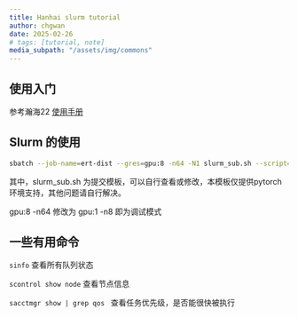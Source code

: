 ```yaml
---
title: Hanhai slurm tutorial
author: chgwan
date: 2025-02-26
# tags: [tutorial, note]
media_subpath: "/assets/img/commons"
--- 
```

## 使用入门
参考瀚海22 [使用手册](https://scc.ustc.edu.cn/389/list.htm?from=kdocs_link)

## Slurm 的使用
```bash
sbatch --job-name=ert-dist --gres=gpu:8 -n64 -N1 slurm_sub.sh --script=<script-path> --config=<config_path>
```

其中，slurm_sub.sh 为提交模板，可以自行查看或修改，本模板仅提供pytorch环境支持，其他问题请自行解决。

gpu:8 -n64 修改为 gpu:1 -n8  即为调试模式

## 一些有用命令
`sinfo` 查看所有队列状态

`scontrol show node` 查看节点信息

`sacctmgr show | grep qos ` 查看任务优先级，是否能很快被执行

